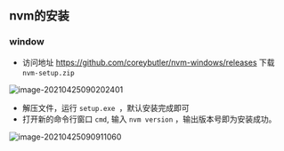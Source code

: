 ## nvm的安装

### window

- 访问地址 https://github.com/coreybutler/nvm-windows/releases 下载 `nvm-setup.zip`

![image-20210425090202401](C:\Users\wukang\AppData\Roaming\Typora\typora-user-images\image-20210425090202401.png)

- 解压文件，运行 `setup.exe `，默认安装完成即可
- 打开新的命令行窗口 `cmd`, 输入 `nvm version` ，输出版本号即为安装成功。

![image-20210425090911060](https://gitee.com/wu_kang0718/image/raw/master//20210425090912241.png)